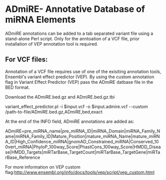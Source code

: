 # ADmiRE- Annotative Database of miRNA Elements

ADmiRE annotations can be added to a tab separated variant file using a stand-alone Perl script. Only for the anntoation of a VCF file, prior installation of VEP annotation tool is required.

## For VCF files: 
Annotation of a VCF file requires use of one of the exisiting annotation tools, Ensembl's variant effect predictor (VEP). By using the custom annotation flag in Variant Effect Predictor (VEP) pass the ADmiRE datbase file in the BED format.  

Download the ADmiRE.bed.gz and ADmiRE.bed.gz.tbi  

variant_effect_predictor.pl -i $input.vcf -o $input.admire.vcf --custom /path-to-file/ADmiRE.bed.gz,ADmiRE,bed,exact    

At the end of the INFO field, ADmiRE annotations are added as:

ADmiRE=pre_miRNA_name|pre_miRNA_ID|miRNA_Domain|miRNA_Family_Name|miRNA_Family_ID|Mature_Position|mature_miRNA_Name|mature_miRNA_ID|High_Confidence_miRNA|gnomAD_Constrained_miRNA|Conserved_100vert_miRNA|PhyloP_100way_Score|PhastCons_100way_Score|HMDD_Disease|HMDD_Targets|miRTarBase_TargetCount|miRTarBase_TargetGene|miRTarBase_Reference

For more information on VEP custom flag:http://www.ensembl.org/info/docs/tools/vep/script/vep_custom.html
